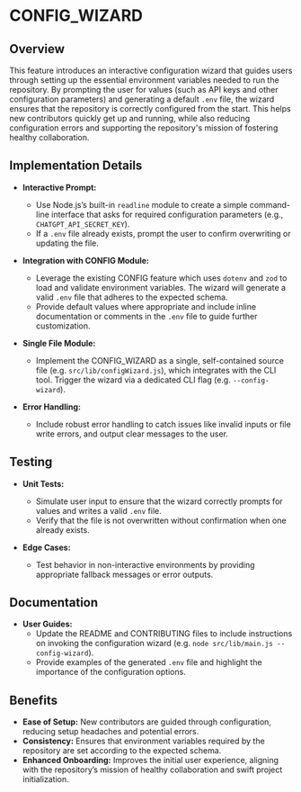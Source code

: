 # CONFIG_WIZARD

## Overview
This feature introduces an interactive configuration wizard that guides users through setting up the essential environment variables needed to run the repository. By prompting the user for values (such as API keys and other configuration parameters) and generating a default `.env` file, the wizard ensures that the repository is correctly configured from the start. This helps new contributors quickly get up and running, while also reducing configuration errors and supporting the repository's mission of fostering healthy collaboration.

## Implementation Details
- **Interactive Prompt:**
  - Use Node.js’s built-in `readline` module to create a simple command-line interface that asks for required configuration parameters (e.g., `CHATGPT_API_SECRET_KEY`).
  - If a `.env` file already exists, prompt the user to confirm overwriting or updating the file.

- **Integration with CONFIG Module:**
  - Leverage the existing CONFIG feature which uses `dotenv` and `zod` to load and validate environment variables. The wizard will generate a valid `.env` file that adheres to the expected schema.
  - Provide default values where appropriate and include inline documentation or comments in the `.env` file to guide further customization.

- **Single File Module:**
  - Implement the CONFIG_WIZARD as a single, self-contained source file (e.g. `src/lib/configWizard.js`), which integrates with the CLI tool. Trigger the wizard via a dedicated CLI flag (e.g. `--config-wizard`).
  
- **Error Handling:**
  - Include robust error handling to catch issues like invalid inputs or file write errors, and output clear messages to the user.

## Testing
- **Unit Tests:**
  - Simulate user input to ensure that the wizard correctly prompts for values and writes a valid `.env` file.
  - Verify that the file is not overwritten without confirmation when one already exists.
  
- **Edge Cases:**
  - Test behavior in non-interactive environments by providing appropriate fallback messages or error outputs.

## Documentation
- **User Guides:**
  - Update the README and CONTRIBUTING files to include instructions on invoking the configuration wizard (e.g. `node src/lib/main.js --config-wizard`).
  - Provide examples of the generated `.env` file and highlight the importance of the configuration options.

## Benefits
- **Ease of Setup:** New contributors are guided through configuration, reducing setup headaches and potential errors.
- **Consistency:** Ensures that environment variables required by the repository are set according to the expected schema.
- **Enhanced Onboarding:** Improves the initial user experience, aligning with the repository’s mission of healthy collaboration and swift project initialization.